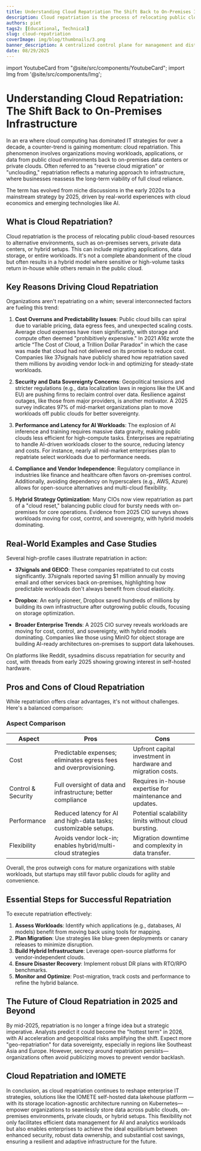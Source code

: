 ```yaml
---
title: Understanding Cloud Repatriation The Shift Back to On-Premises Infrastructure
description: Cloud repatriation is the process of relocating public cloud-based resources to alternative environments, such as on-premises servers, private data centers, or hybrid setups
authors: piet
tags2: [Educational, Technical]
slug: cloud-repatriation
coverImage: img/blog/thumbnails/3.png
banner_description: A centralized control plane for management and distributed data planes for processing
date: 08/29/2025
---
```


import YoutubeCard from "@site/src/components/YoutubeCard";
import Img from '@site/src/components/Img';


# Understanding Cloud Repatriation: The Shift Back to On-Premises Infrastructure

In an era where cloud computing has dominated IT strategies for over a decade, a counter-trend is gaining momentum: cloud repatriation. This phenomenon involves organizations moving workloads, applications, or data from public cloud environments back to on-premises data centers or private clouds. Often referred to as "reverse cloud migration" or "unclouding," repatriation reflects a maturing approach to infrastructure, where businesses reassess the long-term viability of full cloud reliance.

The term has evolved from niche discussions in the early 2020s to a mainstream strategy by 2025, driven by real-world experiences with cloud economics and emerging technologies like AI.

## What is Cloud Repatriation?

Cloud repatriation is the process of relocating public cloud-based resources to alternative environments, such as on-premises servers, private data centers, or hybrid setups. This can include migrating applications, data storage, or entire workloads. It's not a complete abandonment of the cloud but often results in a hybrid model where sensitive or high-volume tasks return in-house while others remain in the public cloud.

## Key Reasons Driving Cloud Repatriation

Organizations aren't repatriating on a whim; several interconnected factors are fueling this trend:

1. **Cost Overruns and Predictability Issues**: Public cloud bills can spiral due to variable pricing, data egress fees, and unexpected scaling costs. Average cloud expenses have risen significantly, with storage and compute often deemed "prohibitively expensive." In 2021 A16z wrote the article “The Cost of Cloud, a Trillion Dollar Paradox” in which the case was made that cloud had not delivered on its promise to reduce cost. Companies like 37signals have publicly shared how repatriation saved them millions by avoiding vendor lock-in and optimizing for steady-state workloads.

2. **Security and Data Sovereignty Concerns**: Geopolitical tensions and stricter regulations (e.g., data localization laws in regions like the UK and EU) are pushing firms to reclaim control over data. Resilience against outages, like those from major providers, is another motivator. A 2025 survey indicates 97% of mid-market organizations plan to move workloads off public clouds for better sovereignty.

3. **Performance and Latency for AI Workloads**: The explosion of AI inference and training requires massive data gravity, making public clouds less efficient for high-compute tasks. Enterprises are repatriating to handle AI-driven workloads closer to the source, reducing latency and costs. For instance, nearly all mid-market enterprises plan to repatriate select workloads due to performance needs.

4. **Compliance and Vendor Independence**: Regulatory compliance in industries like finance and healthcare often favors on-premises control. Additionally, avoiding dependency on hyperscalers (e.g., AWS, Azure) allows for open-source alternatives and multi-cloud flexibility.

5. **Hybrid Strategy Optimization**: Many CIOs now view repatriation as part of a "cloud reset," balancing public cloud for bursty needs with on-premises for core operations. Evidence from 2025 CIO surveys shows workloads moving for cost, control, and sovereignty, with hybrid models dominating.

## Real-World Examples and Case Studies

Several high-profile cases illustrate repatriation in action:

- **37signals and GEICO**: These companies repatriated to cut costs significantly. 37signals reported saving $1 million annually by moving email and other services back on-premises, highlighting how predictable workloads don't always benefit from cloud elasticity.

- **Dropbox**: An early pioneer, Dropbox saved hundreds of millions by building its own infrastructure after outgrowing public clouds, focusing on storage optimization.

- **Broader Enterprise Trends**: A 2025 CIO survey reveals workloads are moving for cost, control, and sovereignty, with hybrid models dominating. Companies like those using MinIO for object storage are building AI-ready architectures on-premises to support data lakehouses.

On platforms like Reddit, sysadmins discuss repatriation for security and cost, with threads from early 2025 showing growing interest in self-hosted hardware.

## Pros and Cons of Cloud Repatriation

While repatriation offers clear advantages, it's not without challenges. Here's a balanced comparison:

### Aspect Comparison

| Aspect       | Pros                                                                 | Cons                                                         |
|--------------|----------------------------------------------------------------------|--------------------------------------------------------------|
| Cost         | Predictable expenses; eliminates egress fees and overprovisioning.   | Upfront capital investment in hardware and migration costs.  |
| Control & Security | Full oversight of data and infrastructure; better compliance      | Requires in-house expertise for maintenance and updates.     |
| Performance  | Reduced latency for AI and high-data tasks; customizable setups.     | Potential scalability limits without cloud bursting.         |
| Flexibility  | Avoids vendor lock-in; enables hybrid/multi-cloud strategies         | Migration downtime and complexity in data transfer.          |

Overall, the pros outweigh cons for mature organizations with stable workloads, but startups may still favor public clouds for agility and convenience.

## Essential Steps for Successful Repatriation

To execute repatriation effectively:

1. **Assess Workloads**: Identify which applications (e.g., databases, AI models) benefit from moving back using tools for mapping.
2. **Plan Migration**: Use strategies like blue-green deployments or canary releases to minimize disruption.
3. **Build Hybrid Infrastructure**: Leverage open-source platforms for vendor-independent clouds.
4. **Ensure Disaster Recovery**: Implement robust DR plans with RTO/RPO benchmarks.
5. **Monitor and Optimize**: Post-migration, track costs and performance to refine the hybrid balance.

## The Future of Cloud Repatriation in 2025 and Beyond

By mid-2025, repatriation is no longer a fringe idea but a strategic imperative. Analysts predict it could become the "hottest term" in 2026, with AI acceleration and geopolitical risks amplifying the shift. Expect more "geo-repatriation" for data sovereignty, especially in regions like Southeast Asia and Europe. However, secrecy around repatriation persists—organizations often avoid publicizing moves to prevent vendor backlash.

## Cloud Repatriation and IOMETE

In conclusion, as cloud repatriation continues to reshape enterprise IT strategies, solutions like the IOMETE self-hosted data lakehouse platform —with its storage location-agnostic architecture running on Kubernetes—empower organizations to seamlessly store data across public clouds, on-premises environments, private clouds, or hybrid setups. This flexibility not only facilitates efficient data management for AI and analytics workloads but also enables enterprises to achieve the ideal equilibrium between enhanced security, robust data ownership, and substantial cost savings, ensuring a resilient and adaptive infrastructure for the future.

